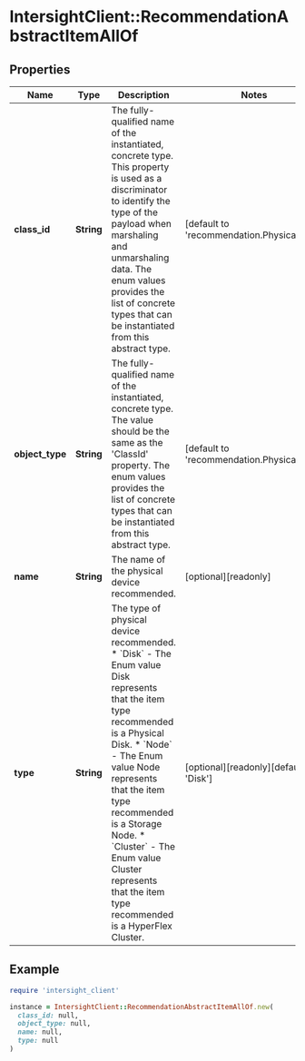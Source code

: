 # IntersightClient::RecommendationAbstractItemAllOf

## Properties

| Name | Type | Description | Notes |
| ---- | ---- | ----------- | ----- |
| **class_id** | **String** | The fully-qualified name of the instantiated, concrete type. This property is used as a discriminator to identify the type of the payload when marshaling and unmarshaling data. The enum values provides the list of concrete types that can be instantiated from this abstract type. | [default to &#39;recommendation.PhysicalItem&#39;] |
| **object_type** | **String** | The fully-qualified name of the instantiated, concrete type. The value should be the same as the &#39;ClassId&#39; property. The enum values provides the list of concrete types that can be instantiated from this abstract type. | [default to &#39;recommendation.PhysicalItem&#39;] |
| **name** | **String** | The name of the physical device recommended. | [optional][readonly] |
| **type** | **String** | The type of physical device recommended. * &#x60;Disk&#x60; - The Enum value Disk represents that the item type recommended is a Physical Disk. * &#x60;Node&#x60; - The Enum value Node represents that the item type recommended is a Storage Node. * &#x60;Cluster&#x60; - The Enum value Cluster represents that the item type recommended is a HyperFlex Cluster. | [optional][readonly][default to &#39;Disk&#39;] |

## Example

```ruby
require 'intersight_client'

instance = IntersightClient::RecommendationAbstractItemAllOf.new(
  class_id: null,
  object_type: null,
  name: null,
  type: null
)
```

